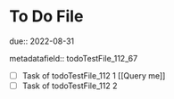 # To Do File

due:: 2022-08-31

metadatafield:: todoTestFile_112\_67

- [ ] Task of todoTestFile_112 1 [[Query me]]
- [ ] Task of todoTestFile_112 2
